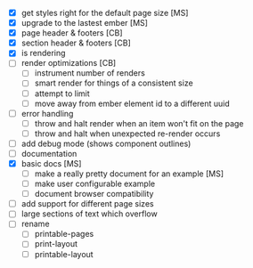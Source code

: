 - [x] get styles right for the default page size [MS]
- [x] upgrade to the lastest ember [MS]
- [x] page header & footers [CB]
- [x] section header & footers [CB]
- [x] is rendering
- [ ] render optimizations [CB]
  - [ ] instrument number of renders
  - [ ] smart render for things of a consistent size
  - [ ] attempt to limit
  - [ ] move away from ember element id to a different uuid
- [ ] error handling
  - [ ] throw and halt render when an item won't fit on the page
  - [ ] throw and halt when unexpected re-render occurs
- [ ] add debug mode (shows component outlines)
- [ ] documentation
- [x] basic docs [MS]
  - [ ] make a really pretty document for an example [MS]
  - [ ] make user configurable example
  - [ ] document browser compatibility
- [ ] add support for different page sizes
- [ ] large sections of text which overflow
- [ ] rename
  - [ ] printable-pages
  - [ ] print-layout
  - [ ] printable-layout
